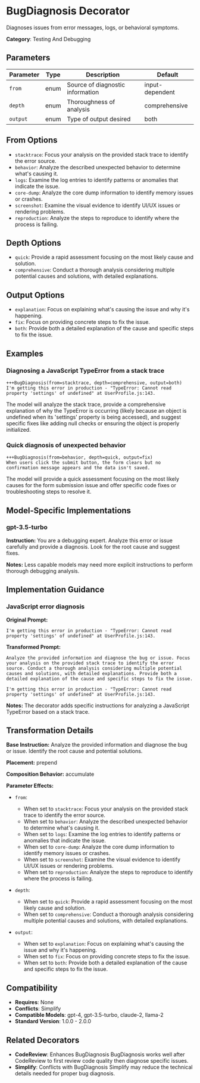 # BugDiagnosis Decorator

Diagnoses issues from error messages, logs, or behavioral symptoms.

**Category**: Testing And Debugging

## Parameters

| Parameter | Type | Description | Default |
|-----------|------|-------------|--------|
| `from` | enum | Source of diagnostic information | input-dependent |
| `depth` | enum | Thoroughness of analysis | comprehensive |
| `output` | enum | Type of output desired | both |

## From Options

- `stacktrace`: Focus your analysis on the provided stack trace to identify the error source.
- `behavior`: Analyze the described unexpected behavior to determine what's causing it.
- `logs`: Examine the log entries to identify patterns or anomalies that indicate the issue.
- `core-dump`: Analyze the core dump information to identify memory issues or crashes.
- `screenshot`: Examine the visual evidence to identify UI/UX issues or rendering problems.
- `reproduction`: Analyze the steps to reproduce to identify where the process is failing.

## Depth Options

- `quick`: Provide a rapid assessment focusing on the most likely cause and solution.
- `comprehensive`: Conduct a thorough analysis considering multiple potential causes and solutions, with detailed explanations.

## Output Options

- `explanation`: Focus on explaining what's causing the issue and why it's happening.
- `fix`: Focus on providing concrete steps to fix the issue.
- `both`: Provide both a detailed explanation of the cause and specific steps to fix the issue.

## Examples

### Diagnosing a JavaScript TypeError from a stack trace

```
+++BugDiagnosis(from=stacktrace, depth=comprehensive, output=both)
I'm getting this error in production - "TypeError: Cannot read property 'settings' of undefined" at UserProfile.js:143.
```

The model will analyze the stack trace, provide a comprehensive explanation of why the TypeError is occurring (likely because an object is undefined when its 'settings' property is being accessed), and suggest specific fixes like adding null checks or ensuring the object is properly initialized.

### Quick diagnosis of unexpected behavior

```
+++BugDiagnosis(from=behavior, depth=quick, output=fix)
When users click the submit button, the form clears but no confirmation message appears and the data isn't saved.
```

The model will provide a quick assessment focusing on the most likely causes for the form submission issue and offer specific code fixes or troubleshooting steps to resolve it.

## Model-Specific Implementations

### gpt-3.5-turbo

**Instruction:** You are a debugging expert. Analyze this error or issue carefully and provide a diagnosis. Look for the root cause and suggest fixes.

**Notes:** Less capable models may need more explicit instructions to perform thorough debugging analysis.


## Implementation Guidance

### JavaScript error diagnosis

**Original Prompt:**
```
I'm getting this error in production - "TypeError: Cannot read property 'settings' of undefined" at UserProfile.js:143.
```

**Transformed Prompt:**
```
Analyze the provided information and diagnose the bug or issue. Focus your analysis on the provided stack trace to identify the error source. Conduct a thorough analysis considering multiple potential causes and solutions, with detailed explanations. Provide both a detailed explanation of the cause and specific steps to fix the issue.

I'm getting this error in production - "TypeError: Cannot read property 'settings' of undefined" at UserProfile.js:143.
```

**Notes:** The decorator adds specific instructions for analyzing a JavaScript TypeError based on a stack trace.

## Transformation Details

**Base Instruction:** Analyze the provided information and diagnose the bug or issue. Identify the root cause and potential solutions.

**Placement:** prepend

**Composition Behavior:** accumulate

**Parameter Effects:**

- `from`:
  - When set to `stacktrace`: Focus your analysis on the provided stack trace to identify the error source.
  - When set to `behavior`: Analyze the described unexpected behavior to determine what's causing it.
  - When set to `logs`: Examine the log entries to identify patterns or anomalies that indicate the issue.
  - When set to `core-dump`: Analyze the core dump information to identify memory issues or crashes.
  - When set to `screenshot`: Examine the visual evidence to identify UI/UX issues or rendering problems.
  - When set to `reproduction`: Analyze the steps to reproduce to identify where the process is failing.

- `depth`:
  - When set to `quick`: Provide a rapid assessment focusing on the most likely cause and solution.
  - When set to `comprehensive`: Conduct a thorough analysis considering multiple potential causes and solutions, with detailed explanations.

- `output`:
  - When set to `explanation`: Focus on explaining what's causing the issue and why it's happening.
  - When set to `fix`: Focus on providing concrete steps to fix the issue.
  - When set to `both`: Provide both a detailed explanation of the cause and specific steps to fix the issue.

## Compatibility

- **Requires**: None
- **Conflicts**: Simplify
- **Compatible Models**: gpt-4, gpt-3.5-turbo, claude-2, llama-2
- **Standard Version**: 1.0.0 - 2.0.0

## Related Decorators

- **CodeReview**: Enhances BugDiagnosis BugDiagnosis works well after CodeReview to first review code quality then diagnose specific issues.
- **Simplify**: Conflicts with BugDiagnosis Simplify may reduce the technical details needed for proper bug diagnosis.
